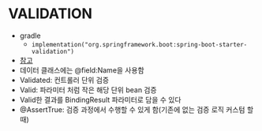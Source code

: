 # VALIDATION

- gradle
  - `implementation("org.springframework.boot:spring-boot-starter-validation")`
- [참고](https://beanvalidation.org/2.0/spec/)
- 데이터 클래스에는 @field:Name을 사용함
- Validated: 컨트롤러 단위 검증
- Valid: 파라미터 처럼 작은 해당 단위 bean 검증
- Valid한 결과를 BindingResult 파라미터로 담을 수 있다
- @AssertTrue: 검증 과정에서 수행할 수 있게 함(기존에 없는 검증 로직 커스텀 할 때)